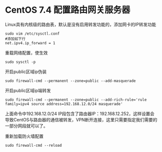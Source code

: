 # CentOS 7.4 配置路由网关服务器

Linux具有内核级的路由表，默认是没有启用转发功能的，添加网卡的IP转发功能

```shell
sudo vim /etc/sysctl.conf
#添加如下行
net.ipv4.ip_forward = 1
```

重载网络配置，使生效

```shell
sudo sysctl -p
```

开启public区域ip伪装

```shell
sudo firewall-cmd --permanent --zone=public --add-masquerade
```

开启public区域ip端转发

```shell
sudo firewall-cmd --permanent --zone=public --add-rich-rule='rule family=ipv4 source address=192.168.12.0/24 masquerade'
```

上面命令中192.168.12.0/24 IP段包含了路由器IP：192.168.12.252，这样设置会导致CentOS与路由器的通信被转发，VPN断开连接，这里只需要指定我们需要的一部分网段就可以了。

重新加载防火墙配置

```shell
sudo firewall-cmd --reload
```

